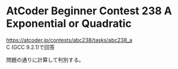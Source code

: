 # AtCoder Beginner Contest 238 A Exponential or Quadratic  
https://atcoder.jp/contests/abc238/tasks/abc238_a  
C (GCC 9.2.1)で回答  

問題の通りに計算して判別する。
